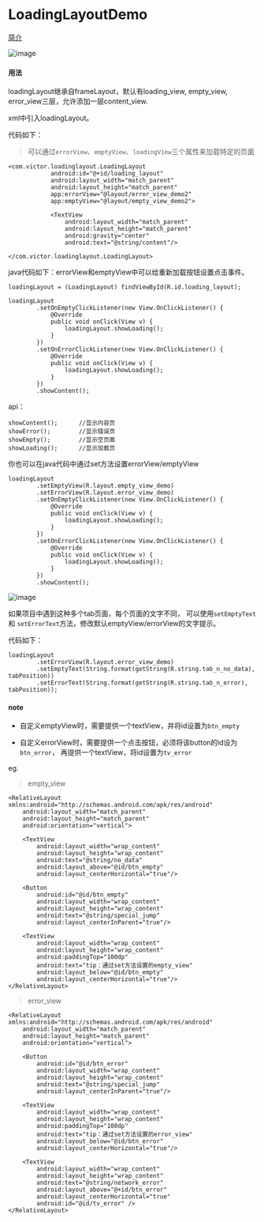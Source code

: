 # LoadingLayoutDemo

[简介](https://mavsforlife.github.io/2017/07/20/loadingLayoutDemo/)

![image](https://github.com/mavsforlife/LoadingLayoutDemo/blob/master/app/src/main/assets/simple_use.gif)

#### 用法
loadingLayout继承自frameLayout，默认有loading_view, empty_view, error_view三层，允许添加一层content_view.

xml中引入loadingLayout。

代码如下：

> 可以通过`errorView`、`emptyView`、`loadingView`三个属性来加载特定的页面

```
<com.victor.loadinglayout.LoadingLayout
            android:id="@+id/loading_layout"
            android:layout_width="match_parent"
            android:layout_height="match_parent"
            app:errorView="@layout/error_view_demo2"
            app:emptyView="@layout/empty_view_demo2">

            <TextView
                android:layout_width="match_parent"
                android:layout_height="match_parent"
                android:gravity="center"
                android:text="@string/content"/>

</com.victor.loadinglayout.LoadingLayout>
 ```
 
 
java代码如下：errorView和emptyView中可以给重新加载按钮设置点击事件。

```
loadingLayout = (LoadingLayout) findViewById(R.id.loading_layout);

loadingLayout
        .setOnEmptyClickListener(new View.OnClickListener() {
            @Override
            public void onClick(View v) {
                loadingLayout.showLoading();
            }
        })
        .setOnErrorClickListener(new View.OnClickListener() {
            @Override
            public void onClick(View v) {
                loadingLayout.showLoading();
            }
        })
        .showContent();
 ```

api：

```
showContent();      //显示内容页
showError();        //显示错误页
showEmpty();        //显示空页面
showLoading();      //显示加载页
```

你也可以在java代码中通过set方法设置errorView/emptyView

```
loadingLayout
        .setEmptyView(R.layout.empty_view_demo)
        .setErrorView(R.layout.error_view_demo)
        .setOnEmptyClickListener(new View.OnClickListener() {
            @Override
            public void onClick(View v) {
                loadingLayout.showLoading();
            }
        })
        .setOnErrorClickListener(new View.OnClickListener() {
            @Override
            public void onClick(View v) {
                loadingLayout.showLoading();
            }
        })
        .showContent();

```

![image](https://github.com/mavsforlife/LoadingLayoutDemo/blob/master/app/src/main/assets/tab.gif)

如果项目中遇到这种多个tab页面，每个页面的文字不同，
可以使用`setEmptyText` 和 `setErrorText`方法，修改默认emptyView/errorView的文字提示。

代码如下：

```
loadingLayout
        .setErrorView(R.layout.error_view_demo)
        .setEmptyText(String.format(getString(R.string.tab_n_no_data), tabPosition))
        .setErrorText(String.format(getString(R.string.tab_n_error), tabPosition));
```

#### note
- 自定义emptyView时，需要提供一个textView，并将id设置为`btn_empty`
 
- 自定义errorView时，需要提供一个点击按钮，必须将该button的id设为`btn_error`，
再提供一个textView，将id设置为`tv_error`

eg.

> empty_view

```
<RelativeLayout xmlns:android="http://schemas.android.com/apk/res/android"
    android:layout_width="match_parent"
    android:layout_height="match_parent"
    android:orientation="vertical">

    <TextView
        android:layout_width="wrap_content"
        android:layout_height="wrap_content"
        android:text="@string/no_data"
        android:layout_above="@id/btn_empty"
        android:layout_centerHorizontal="true"/>

    <Button
        android:id="@id/btn_empty"
        android:layout_width="wrap_content"
        android:layout_height="wrap_content"
        android:text="@string/special_jump"
        android:layout_centerInParent="true"/>

    <TextView
        android:layout_width="wrap_content"
        android:layout_height="wrap_content"
        android:paddingTop="100dp"
        android:text="tip：通过set方法设置的empty_view"
        android:layout_below="@id/btn_empty"
        android:layout_centerHorizontal="true"/>
</RelativeLayout>
```

> error_view

```
<RelativeLayout xmlns:android="http://schemas.android.com/apk/res/android"
    android:layout_width="match_parent"
    android:layout_height="match_parent"
    android:orientation="vertical">

    <Button
        android:id="@id/btn_error"
        android:layout_width="wrap_content"
        android:layout_height="wrap_content"
        android:text="@string/special_jump"
        android:layout_centerInParent="true"/>

    <TextView
        android:layout_width="wrap_content"
        android:layout_height="wrap_content"
        android:paddingTop="100dp"
        android:text="tip：通过set方法设置的error_view"
        android:layout_below="@id/btn_error"
        android:layout_centerHorizontal="true"/>

    <TextView
        android:layout_width="wrap_content"
        android:layout_height="wrap_content"
        android:text="@string/network_error"
        android:layout_above="@+id/btn_error"
        android:layout_centerHorizontal="true"
        android:id="@id/tv_error" />
</RelativeLayout>
```